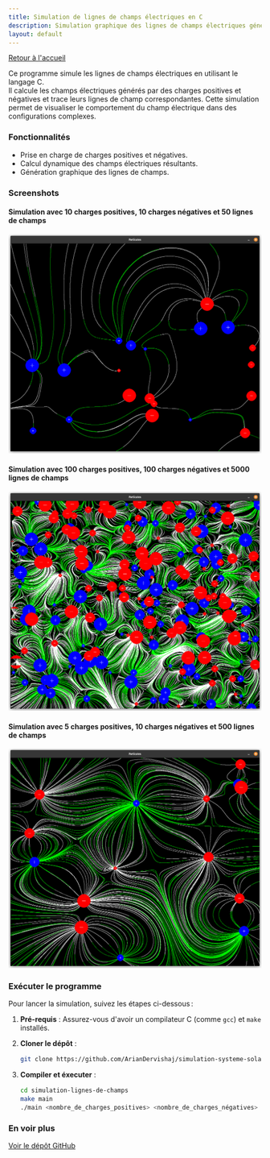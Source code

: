 ```yaml
---
title: Simulation de lignes de champs électriques en C
description: Simulation graphique des lignes de champs électriques générées par des charges positives et négatives.
layout: default
---
```


[Retour à l'accueil](/)

Ce programme simule les lignes de champs électriques en utilisant le langage C.  
Il calcule les champs électriques générés par des charges positives et négatives et trace leurs lignes de champ correspondantes. Cette simulation permet de visualiser le comportement du champ électrique dans des configurations complexes.

### Fonctionnalités

- Prise en charge de charges positives et négatives.
- Calcul dynamique des champs électriques résultants.
- Génération graphique des lignes de champs.

### Screenshots

#### Simulation avec 10 charges positives, 10 charges négatives et 50 lignes de champs

![Simulation avec 10 charges positives, 10 charges négatives et 50 lignes de champs](/assets/lignes-de-champs/image.png)

#### Simulation avec 100 charges positives, 100 charges négatives et 5000 lignes de champs

![Simulation avec 100 charges positives, 100 charges négatives et 5000 lignes de champs](/assets/lignes-de-champs/image-1.png)

#### Simulation avec 5 charges positives, 10 charges négatives et 500 lignes de champs

![Simulation avec 5 charges positives, 10 charges négatives et 500 lignes de champs](/assets/lignes-de-champs/image-2.png)

### Exécuter le programme

Pour lancer la simulation, suivez les étapes ci-dessous :

1. **Pré-requis** : Assurez-vous d'avoir un compilateur C (comme `gcc`) et `make` installés.
2. **Cloner le dépôt** :
    ```bash
    git clone https://github.com/ArianDervishaj/simulation-systeme-solaire.git
    ```
3. **Compiler et éxecuter** :

    ```bash
    cd simulation-lignes-de-champs
    make main
    ./main <nombre_de_charges_positives> <nombre_de_charges_négatives> <nombre_de_lignes_de_champ>
    ```
    
### En voir plus

[Voir le dépôt GitHub](https://github.com/ArianDervishaj/simulation-lignes-de-champs)